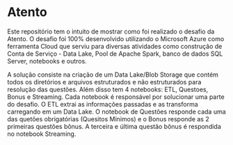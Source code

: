 # Atento

Este repositório tem o intuito de mostrar como foi realizado o desafio da Atento.
O desafio foi 100% desenvolvido utilizando o Microsoft Azure como ferramenta Cloud que serviu para diversas atividades como construção de Conta de Serviço - Data Lake, Pool de Apache Spark, banco de dados SQL Server, notebooks e outros.

A solução consiste na criação de um Data Lake/Blob Storage que contém todos os diretórios e arquivos estruturados e não estruturados para resolução das questões. Além disso tem 4 notebooks: ETL, Questoes, Bonus e Streaming. Cada notebook é responsável por solucionar uma parte do desafio. O ETL extrai as informações passadas e as transforma carregando em um Data Lake. O notebook de Questões responde cada uma das quetões obrigatórias (Quesitos Mínimos) e o Bonus responde as 2 primeiras questões bônus. A terceira e última questão bônus é respondida no notebook Streaming. 
